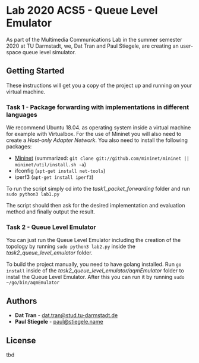 # Lab 2020 ACS5 - Queue Level Emulator

As part of the Multimedia Communications Lab in the summer semester 2020 at TU Darmstadt, we, Dat Tran and Paul Stiegele, are creating an user-space queue level simulator.

## Getting Started

These instructions will get you a copy of the project up and running on your virtual machine. 


### Task 1 - Package forwarding with implementations in different languages

We recommend Ubuntu 18.04. as operating system inside a virtual machine for example with Virtualbox. For the use of Mininet you will also need to create a *Host-only Adapter Network*. 
You also need to install the following packages:

* [Mininet](http://mininet.org/download/) (summarized: `git clone git://github.com/mininet/mininet || mininet/util/install.sh -a`)
* ifconfig (`apt-get install net-tools`)
* iperf3 (`apt-get install iperf3`)


To run the script simply cd into the *task1_packet_forwarding* folder and run
`sudo python3 lab1.py`

The script should then ask for the desired implementation and evaluation method and finally output the result.

### Task 2 - Queue Level Emulator

You can just run the Queue Level Emulator including the creation of the topology by running `sudo python3 lab2.py` inside the *task2_queue_level_emulator* folder.

To build the project manually, you need to have golang installed. Run `go install` inside of the *task2_queue_level_emulator/aqmEmulator* folder to install the Queue Level Emulator. After this you can run it by running `sudo ~/go/bin/aqmEmulator`


## Authors

* **Dat Tran** - [dat.tran@stud.tu-darmstadt.de](mailto:dat.tran@stud.tu-darmstadt.de)
* **Paul Stiegele** - [paul@stiegele.name](mailto:paul@stiegele.name)


## License

tbd
